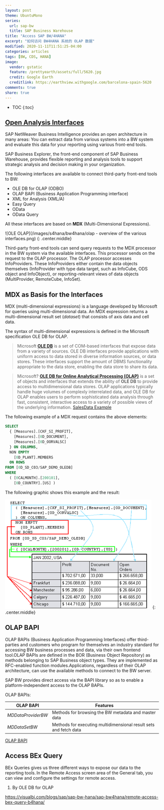 ```yaml
---
layout: post
theme: UbuntuMono
series:
  url: sap-bw
  title: SAP Business Warehouse
title: "Access SAP BW/4HANA"
excerpt: "如何访问 BW4HANA 系统的 OLAP 数据"
modified: 2020-11-11T11:51:25-04:00
categories: articles
tags: [BW, CDS, HANA]
image:
  vendor: gstatic
  feature: /prettyearth/assets/full/5620.jpg
  credit: Google Earth
  creditlink: https://earthview.withgoogle.com/barcelona-spain-5620
comments: true
share: true
---
```


* TOC
{:toc}

## [Open Analysis Interfaces](https://help.sap.com/doc/PRODUCTION/saphelp_nw74/7.4.16/en-US/d9/ed8c3c59021315e10000000a114084/content.htm?no_cache=true)

SAP NetWeaver Business Intelligence provides an open architecture in many areas: You can extract data from various systems into a BW system and evaluate this data for your reporting using various front-end tools.

SAP Business Explorer, the front-end component of SAP Business Warehouse, provides flexible reporting and analysis tools to support strategic analysis and decision making in your organization.

The following interfaces are available to connect third-party front-end tools to BW:

* OLE DB for OLAP (ODBO)
* OLAP BAPI (Business Application Programming interface)
* XML for Analysis (XML/A)
* Easy Query
* OData
* OData Query


All these interfaces are based on **MDX** (Multi-Dimensional Expressions).

![OLE OLAP](/images/s4hana/bw4hana/olap - overview of the various interfaces.png)
{: .center.middle}

Third-party front-end tools can send query requests to the MDX processor in the BW system via the available interfaces. This processor sends on the request to the OLAP processor. The OLAP processor accesses InfoProviders. These InfoProviders either contain the data objects themselves (InfoProvider with type data target, such as InfoCube, ODS object and InfoObject), or reporting-relevant views of data objects (MultiProvider, RemoteCube, InfoSet).

##  MDX as Basis for the Interfaces 

MDX (multi-dimensional expressions) is a language developed by Microsoft for queries using multi-dimensional data. An MDX expression returns a multi-dimensional result set (*dataset*) that consists of axis data and cell data.

The syntax of multi-dimensional expressions is defined in the Microsoft specification OLE DB for OLAP.

> Microsoft [**OLE DB**](https://docs.microsoft.com/en-us/previous-versions/windows/desktop/ms722784(v=vs.85)) is a set of COM-based interfaces that expose data from a variety of sources. OLE DB interfaces provide applications with uniform access to data stored in diverse information sources, or data stores. These interfaces support the amount of DBMS functionality appropriate to the data store, enabling the data store to share its data.

> Microsoft? [**OLE DB for Online Analytical Processing (OLAP)**](https://docs.microsoft.com/en-us/previous-versions/windows/desktop/ms714903(v=vs.85)) is a set of objects and interfaces that extends the ability of **OLE DB** to provide access to multidimensional data stores. OLAP applications typically handle huge volumes of complexly interrelated data, and OLE DB for OLAP enables users to perform sophisticated data analysis through fast, consistent, interactive access to a variety of possible views of the underlying information. [SalesData Example](https://docs.microsoft.com/en-us/previous-versions/windows/desktop/ms722730(v=vs.85))

The following example of a MDX request contains the above elements:

```sql
SELECT
  { [Measures].[CKF_SI_PROFIT],
    [Measures].[0D_DOCUMENT],
    [Measures].[0D_OORVALSC]
  } ON COLUMNS,
  NON EMPTY
    [0D_PLANT].MEMBERS
  ON ROWS
FROM [0D_SD_C03/SAP_DEMO_OLEDB]
WHERE
  ( [0CALMONTH].[200101],
    [0D_COUNTRY].[US] )
```

The following graphic shows this example and the result:

![MDX result](/images/s4hana/bw4hana/h-00100010000_image002.gif)
{: .center.middle}

## OLAP BAPI

OLAP BAPIs (Business Application Programming Interfaces) offer third-parties and customers who program for themselves an industry standard for accessing BW business processes and data, via their own frontend tool.OLAP BAPIs are defined in the BOR (Business Object Repository) as methods belonging to SAP Business object types. They are implemented as RFC-enabled function modules.Applications, regardless of their OLAP architecture, can use the available methods to connect to the BW server.

SAP BW provides direct access via the BAPI library so as to enable a platform-independent access to the OLAP BAPIs.

OLAP BAPIs:

OLAP BAPI | Features | 
--- | --- |
*MDDataProviderBW* | Methods for browsing the BW metadata and master data |
*MDDataSetBW* | Methods for executing multidimensional result sets and fetch data |
 

[OLAP BAPI](https://help.sap.com/doc/PRODUCTION/saphelp_nw74/7.4.16/en-US/64/9b8f3c855f0454e10000000a11405a/content.htm?no_cache=true)

## Access BEx Query

BEx Queries gives us three different ways to expose our data to the reporting tools. In the Remote Access screen area of the General tab, you can view and configure the settings for remote access.

1. By OLE DB for OLAP  

https://visualbi.com/blogs/sap/sap-bw-hana/sap-bw4hana/remote-access-bex-query-b4hana/
